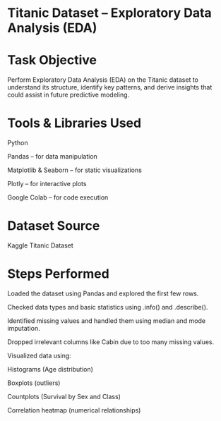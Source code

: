 # Titanic Dataset – Exploratory Data Analysis (EDA)
# Task Objective
Perform Exploratory Data Analysis (EDA) on the Titanic dataset to understand its structure, identify key patterns, and derive insights that could assist in future predictive modeling.

# Tools & Libraries Used
Python

Pandas – for data manipulation

Matplotlib & Seaborn – for static visualizations

Plotly – for interactive plots

Google Colab – for code execution

# Dataset Source
Kaggle Titanic Dataset

# Steps Performed
Loaded the dataset using Pandas and explored the first few rows.

Checked data types and basic statistics using .info() and .describe().

Identified missing values and handled them using median and mode imputation.

Dropped irrelevant columns like Cabin due to too many missing values.

Visualized data using:

Histograms (Age distribution)

Boxplots (outliers)

Countplots (Survival by Sex and Class)

Correlation heatmap (numerical relationships)
